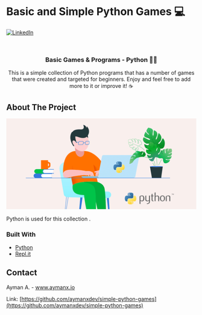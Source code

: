 # Basic and Simple Python Games 💻 

[![LinkedIn][linkedin-shield]][linkedin-url]


<!-- PROJECT LOGO -->
<br />
<p align="center">
 

  <h3 align="center">Basic Games & Programs - Python 👨‍💻 </h3>

  <p align="center">
    This is a simple collection of Python programs that has a number of games that were created and targeted for beginners. Enjoy and feel free to add more to it or improve it! ☕️ 
</p>





<!-- ABOUT THE PROJECT -->
## About The Project

![Product Name Screen Shot][product-screenshot]

Python is used for this collection .



### Built With

* [Python](https://www.python.org/)
* [Repl.it](https://repl.it/~)


<!-- CONTACT -->
## Contact

Ayman A.  - www.aymanx.io

Link: [https://github.com/aymanxdev/simple-python-games](https://github.com/aymanxdev/simple-python-games)




<!-- MARKDOWN LINKS & IMAGES -->

[linkedin-shield]: https://img.shields.io/badge/-LinkedIn-black.svg?style=flat-square&logo=linkedin&colorB=555
[linkedin-url]: https://www.linkedin.com/in/ayman-io/
[product-screenshot]: images/Why-Python-Is-Still-Better-Than-Other-Programming-Languages-1.png
